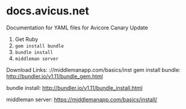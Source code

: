 # docs.avicus.net
Documentation for YAML files for Avicore Canary Update

1. Get Ruby
2. `gem install bundle`
3. `bundle install`
4. `middleman server`

Download Links:
://middlemanapp.com/basics/inst
gem install bundle: http://bundler.io/v1.11/bundle_gem.html

bundle install: http://bundler.io/v1.11/bundle_install.html

middleman server: https://middlemanapp.com/basics/install/

